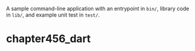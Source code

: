 A sample command-line application with an entrypoint in `bin/`, library code
in `lib/`, and example unit test in `test/`.
# chapter456_dart
